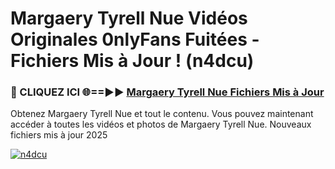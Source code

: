 # Margaery Tyrell Nue Vidéos Originales 0nlyFans Fuitées - Fichiers Mis à Jour ! (n4dcu)

<h3>🔴 CLIQUEZ ICI 🌐==►► <a href="https://tinyurl.com/2pmr4ezf" rel="nofollow">Margaery Tyrell Nue Fichiers Mis à Jour</a></h3>

Obtenez Margaery Tyrell Nue et tout le contenu. Vous pouvez maintenant accéder à toutes les vidéos et photos de Margaery Tyrell Nue. Nouveaux fichiers mis à jour 2025

[![n4dcu](https://i.imgur.com/6SNvagu.gif)](https://tinyurl.com/2pmr4ezf)
